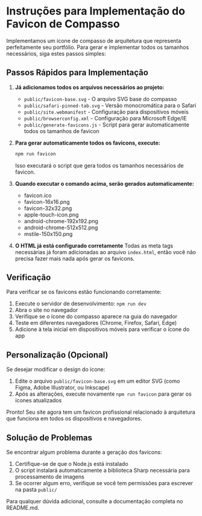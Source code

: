 # Instruções para Implementação do Favicon de Compasso

Implementamos um ícone de compasso de arquitetura que representa perfeitamente seu portfólio. Para gerar e implementar todos os tamanhos necessários, siga estes passos simples:

## Passos Rápidos para Implementação

1. **Já adicionamos todos os arquivos necessários ao projeto:**
   - `public/favicon-base.svg` - O arquivo SVG base do compasso
   - `public/safari-pinned-tab.svg` - Versão monocromática para o Safari
   - `public/site.webmanifest` - Configuração para dispositivos móveis
   - `public/browserconfig.xml` - Configuração para Microsoft Edge/IE
   - `public/generate-favicons.js` - Script para gerar automaticamente todos os tamanhos de favicon

2. **Para gerar automaticamente todos os favicons, execute:**
   ```bash
   npm run favicon
   ```
   Isso executará o script que gera todos os tamanhos necessários de favicon.

3. **Quando executar o comando acima, serão gerados automaticamente:**
   - favicon.ico
   - favicon-16x16.png
   - favicon-32x32.png
   - apple-touch-icon.png
   - android-chrome-192x192.png
   - android-chrome-512x512.png
   - mstile-150x150.png

4. **O HTML já está configurado corretamente**
   Todas as meta tags necessárias já foram adicionadas ao arquivo `index.html`, então você não precisa fazer mais nada após gerar os favicons.

## Verificação

Para verificar se os favicons estão funcionando corretamente:

1. Execute o servidor de desenvolvimento: `npm run dev`
2. Abra o site no navegador
3. Verifique se o ícone do compasso aparece na guia do navegador
4. Teste em diferentes navegadores (Chrome, Firefox, Safari, Edge)
5. Adicione à tela inicial em dispositivos móveis para verificar o ícone do app

## Personalização (Opcional)

Se desejar modificar o design do ícone:

1. Edite o arquivo `public/favicon-base.svg` em um editor SVG (como Figma, Adobe Illustrator, ou Inkscape)
2. Após as alterações, execute novamente `npm run favicon` para gerar os ícones atualizados

Pronto! Seu site agora tem um favicon profissional relacionado à arquitetura que funciona em todos os dispositivos e navegadores.

## Solução de Problemas

Se encontrar algum problema durante a geração dos favicons:

1. Certifique-se de que o Node.js está instalado
2. O script instalará automaticamente a biblioteca Sharp necessária para processamento de imagens
3. Se ocorrer algum erro, verifique se você tem permissões para escrever na pasta `public/`

Para qualquer dúvida adicional, consulte a documentação completa no README.md. 
